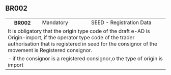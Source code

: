## BR002
<table>
 <tr>
  <th>
   BR002
  </th>
  <td>
   Mandatory
  </td>
  <td>
   SEED - Registration Data
  </td>
 </tr>
 <tr>
  <td colspan="3">
   It is obligatory that the origin type code of the draft e-AD is Origin-import, if the operator type code of the trader authorisation that is registered in seed for the consignor of the movement is Registered consignor.
  </td>
 </tr>
 <tr>
  <td colspan="3">
   - if the consignor is a registered consignor,o the type of origin is import
  </td>
 </tr>
</table>
